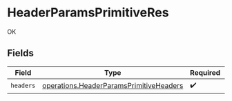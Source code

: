# HeaderParamsPrimitiveRes

OK


## Fields

| Field                                                                                              | Type                                                                                               | Required                                                                                           | Description                                                                                        |
| -------------------------------------------------------------------------------------------------- | -------------------------------------------------------------------------------------------------- | -------------------------------------------------------------------------------------------------- | -------------------------------------------------------------------------------------------------- |
| `headers`                                                                                          | [operations.HeaderParamsPrimitiveHeaders](../../models/operations/headerparamsprimitiveheaders.md) | :heavy_check_mark:                                                                                 | N/A                                                                                                |